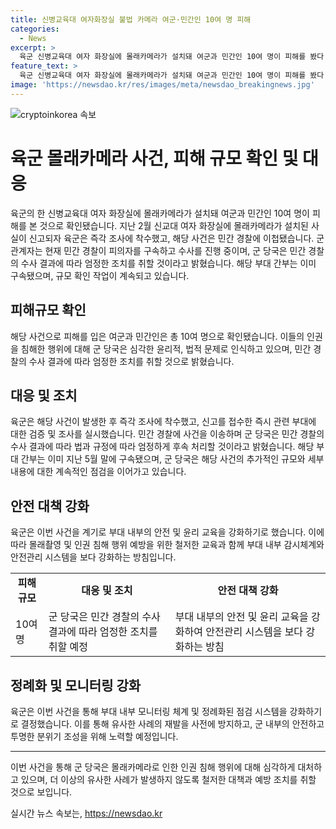 ```yaml
---
title: 신병교육대 여자화장실 불법 카메라 여군·민간인 10여 명 피해
categories:
  - News
excerpt: >
  육군 신병교육대 여자 화장실에 몰래카메라가 설치돼 여군과 민간인 10여 명이 피해를 봤다. 육군은 신고를 받고 조사 후 사건을 민간 경찰에 이첩, 현재 민간 경찰이 피의자를 구속하고 수사 중. 몰래카메라 설치한 부대 간부는 지난 5월 말 구속. 후속 처리는 민간 경찰의 수사 결과에 따라 엄정하게 이뤄질 예정.
feature_text: >
  육군 신병교육대 여자 화장실에 몰래카메라가 설치돼 여군과 민간인 10여 명이 피해를 봤다. 육군은 신고를 받고 조사 후 사건을 민간 경찰에 이첩, 현재 민간 경찰이 피의자를 구속하고 수사 중. 몰래카메라 설치한 부대 간부는 지난 5월 말 구속. 후속 처리는 민간 경찰의 수사 결과에 따라 엄정하게 이뤄질 예정.
image: 'https://newsdao.kr/res/images/meta/newsdao_breakingnews.jpg'
---
```


<p><img src="https://newsdao.kr/res/images/meta/newsdao_breakingnews.jpg" alt="cryptoinkorea 속보" /></p>

<h1>육군 몰래카메라 사건, 피해 규모 확인 및 대응</h1>

<p data-ke-size="size16">육군의 한 신병교육대 여자 화장실에 몰래카메라가 설치돼 여군과 민간인 10여 명이 피해를 본 것으로 확인됐습니다. 지난 2월 신교대 여자 화장실에 몰래카메라가 설치된 사실이 신고되자 육군은 즉각 조사에 착수했고, 해당 사건은 민간 경찰에 이첩됐습니다. 군 관계자는 현재 민간 경찰이 피의자를 구속하고 수사를 진행 중이며, 군 당국은 민간 경찰의 수사 결과에 따라 엄정한 조치를 취할 것이라고 밝혔습니다. 해당 부대 간부는 이미 구속됐으며, 규모 확인 작업이 계속되고 있습니다.</p>

<h2>피해규모 확인</h2>

<p data-ke-size="size16">해당 사건으로 피해를 입은 여군과 민간인은 총 10여 명으로 확인됐습니다. 이들의 인권을 침해한 행위에 대해 군 당국은 심각한 윤리적, 법적 문제로 인식하고 있으며, 민간 경찰의 수사 결과에 따라 엄정한 조치를 취할 것으로 밝혔습니다.</p>

<h2>대응 및 조치</h2>

<p data-ke-size="size16">육군은 해당 사건이 발생한 후 즉각 조사에 착수했고, 신고를 접수한 즉시 관련 부대에 대한 검증 및 조사를 실시했습니다. 민간 경찰에 사건을 이송하며 군 당국은 민간 경찰의 수사 결과에 따라 법과 규정에 따라 엄정하게 후속 처리할 것이라고 밝혔습니다. 해당 부대 간부는 이미 지난 5월 말에 구속됐으며, 군 당국은 해당 사건의 추가적인 규모와 세부 내용에 대한 계속적인 점검을 이어가고 있습니다.</p>

<h2>안전 대책 강화</h2>

<p data-ke-size="size16">육군은 이번 사건을 계기로 부대 내부의 안전 및 윤리 교육을 강화하기로 했습니다. 이에 따라 몰래촬영 및 인권 침해 행위 예방을 위한 철저한 교육과 함께 부대 내부 감시체계와 안전관리 시스템을 보다 강화하는 방침입니다.</p>

<table>
  <tr>
    <td style="text-align: center; height: 17px;"><b>피해규모</b></td>
    <td style="text-align: center; height: 17px;"><b>대응 및 조치</b></td>
    <td style="text-align: center; height: 17px;"><b>안전 대책 강화</b></td>
  </tr>
  <tr>
    <td>10여 명</td>
    <td>군 당국은 민간 경찰의 수사 결과에 따라 엄정한 조치를 취할 예정</td>
    <td>부대 내부의 안전 및 윤리 교육을 강화하여 안전관리 시스템을 보다 강화하는 방침</td>
  </tr>
</table>

<h2>정례화 및 모니터링 강화</h2>

<p data-ke-size="size16">육군은 이번 사건을 통해 부대 내부 모니터링 체계 및 정례화된 점검 시스템을 강화하기로 결정했습니다. 이를 통해 유사한 사례의 재발을 사전에 방지하고, 군 내부의 안전하고 투명한 분위기 조성을 위해 노력할 예정입니다.</p>

<hr>

<p data-ke-size="size16">이번 사건을 통해 군 당국은 몰래카메라로 인한 인권 침해 행위에 대해 심각하게 대처하고 있으며, 더 이상의 유사한 사례가 발생하지 않도록 철저한 대책과 예방 조치를 취할 것으로 보입니다.</p>
실시간 뉴스 속보는, <a href="https://newsdao.kr" rel="dofollow">https://newsdao.kr</a>


